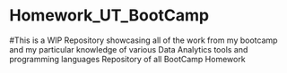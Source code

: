# Homework_UT_BootCamp
#This is a WIP Repository showcasing all of the work from my bootcamp and my particular knowledge of various Data Analytics tools and programming languages
Repository of all BootCamp Homework
